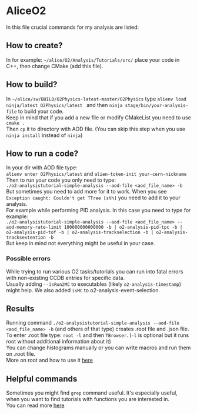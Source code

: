 # AliceO2
In this file crucial commands for my analysis are  listed:<br>
## How to create?
In for example: `~/alice/O2/Analysis/Tutorials/src/` place your code in C++, then change CMake (add this file).
## How to build?
In `~/alice/sw/BUILD/O2Physics-latest-master/O2Physics` type `alienv load ninja/latest O2Physics/latest ` and then `ninja stage/bin/your-analysis-file` to build your code. <br>
Keep in mind that if you add a new file or modify CMakeList you need to use `cmake .` <br>
Then `cp` it to directory with AOD file. (You can skip this step when you use `ninja install` instead of `ninja`) <br>
## How to run a code?
In your dir with AOD file type: <br>
`alienv enter O2Physics/latest` and  `alien-token-init your-cern-nickname`<br>
Then to run your code you only need to type: <br>
`./o2-analysistutorial-simple-analysis --aod-file <aod_file_name> -b` <br>
But sometimes you need to add more for it to work. When you see `Exception caught: Couldn't get TTree [sth]` you need to add it to your analysis. <br>
For example while performing PID analysis. In this case you need to type for example: <br>
`./o2-analysistutorial-simple-analysis --aod-file <aod_file_name> --aod-memory-rate-limit 100000000000000 -b | o2-analysis-pid-tpc -b | o2-analysis-pid-tof -b | o2-analysis-trackselection -b | o2-analysis-tracksextention -b ` <br>
But keep in mind not everything might be useful in your case. 
### Possible errors
While trying to run various O2 tasks/tutorials you can run into fatal errors with non-existing CCDB entries for specific data. <br>
Usually adding `--isRun2MC` to executables (likely `o2-analysis-timestamp`) might help. We also added `isMC` to o2-analysis-event-selection. <br>
## Results
Running command `./o2-analysistutorial-simple-analysis --aod-file <aod_file_name> -b` (and others of that type) creates .root file and .json file. <br>
To enter .root file type: `root -l` and then `TBrowser`. (`-l` is optional but it runs root without additional information about it)<br>
You can change histograms manually or you can write macros and run them on .root file. <br>
More on root and how to use it [here](https://root.cern/manual/first_steps_with_root/) <br>
## Helpful commands
Sometimes you might find `grep` command useful. It's especially useful, when you want to find tutorials with functions you are interested in. <br>
You can read more [here](https://www.cyberciti.biz/faq/howto-use-grep-command-in-linux-unix/) <br>
